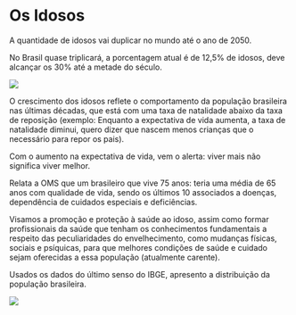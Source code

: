 # Os Idosos

A quantidade de idosos vai duplicar no mundo até o ano de 2050.

No Brasil quase triplicará, a porcentagem atual é de 12,5% de idosos, deve alcançar os 30% até a metade do século.

![](http://imguol.com/c/infograficos/2013/noticias/pnad/piramide_etaria.jpg)

O crescimento dos idosos reflete o comportamento da população brasileira nas últimas décadas, que está com uma taxa de natalidade abaixo da taxa de reposição (exemplo: Enquanto a expectativa de vida aumenta, a taxa de natalidade diminui, quero dizer que nascem menos crianças que o necessário para repor os pais).

Com o aumento na expectativa de vida, vem o alerta: viver mais não significa viver melhor.

Relata a OMS que um brasileiro que vive 75 anos:
teria uma média de 65 anos com qualidade de vida, 
sendo os últimos 10 
associados a doenças, dependência de cuidados especiais e deficiências.

Visamos a promoção e proteção à saúde ao idoso, assim como formar profissionais da saúde que tenham os conhecimentos fundamentais a respeito das peculiaridades do envelhecimento, como mudanças físicas, sociais e psíquicas, para que melhores condições de saúde e cuidado sejam oferecidas a essa população (atualmente carente).

Usados os dados do último senso do IBGE, apresento a distribuição da população brasileira.

![](http://imguol.com/c/noticias/2013/08/29/populacao-brasil-ibge---mapa-1377787099605_600x631.jpg)



